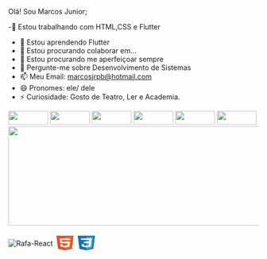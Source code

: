  Olá! Sou  Marcos Junior;
 

-🔭 Estou trabalhando com HTML,CSS e Flutter
- 🌱 Estou aprendendo Flutter
- 👯 Estou procurando colaborar em...
- 🤔 Estou procurando me aperfeiçoar sempre
- 💬 Pergunte-me sobre Desenvolvimento de Sistemas
- 📫 Meu Email: marcosjrpb@hotmail.com
- 😄 Pronomes: ele/ dele
- ⚡ Curiosidade: Gosto de Teatro, Ler e Academia. 
 

<div>
  <img src="https://img.shields.io/badge/Flutter-02569B?style=for-the-badge&logo=flutter&logoColor=white" width="80" height="28"/>
  <img src="https://img.shields.io/badge/Android-3DDC84?style=for-the-badge&logo=android&logoColor=white "  width="80" height="28"/>
  <img src="https://img.shields.io/badge/Java-ED8B00?style=for-the-badge&logo=openjdk&logoColor=white"width="80" height="28"/>
  <img src="https://img.shields.io/badge/PHP-777BB4?style=for-the-badge&logo=php&logoColor=white"width="80" height="28"/>
  <img src="https://img.shields.io/badge/MySQL-00000F?style=for-the-badge&logo=mysql&logoColor=white"width="80" height="28"/> 
  <img src="https://img.shields.io/badge/iota-131F37?style=for-the-badge&logo=iota&logoColor=white"width="80" height="28"/>  
</div>
<div>
 <img src="https://github-readme-stats.vercel.app/api?username={username}&theme=blue-green" width="550" height="200"/> 
</div>
  
<div style="display: inline_block"><br>
   
 
 <img align="center" alt="Rafa-React" height="30" width="40" src="https://img.shields.io/badge/matrix-000000?style=for-the-badge&logo=Matrix&logoColor=white">  
  <img align="center" alt="Rafa-HTML" height="30" width="40" src="https://raw.githubusercontent.com/devicons/devicon/master/icons/html5/html5-original.svg">
  <img align="center" alt="Rafa-CSS" height="30" width="40" src="https://raw.githubusercontent.com/devicons/devicon/master/icons/css3/css3-original.svg"> 
 
</div>
